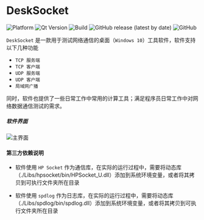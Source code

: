 # DeskSocket

![Platform](https://img.shields.io/badge/paltform-win10--64-brightgreen)
![Qt Version](https://img.shields.io/badge/_Qt_-6.x.x、5.x.x-yellowgreen)
![Build](https://img.shields.io/badge/build-MSVC_2019_x64-blue)
![GitHub release (latest by date)](https://img.shields.io/github/v/release/Mtr1994/DeskSocket)
![GitHub](https://img.shields.io/github/license/Mtr1994/DeskSocket)

`DeskSocket` 是一款用于测试网络通信的桌面（`Windows 10`）工具软件，软件支持以下几种功能

* `TCP 服务端`
* `TCP 客户端` 
* `UDP 服务端` 
* `UDP 客户端`
* `局域网广播`

同时，软件也提供了一些日常工作中常用的计算工具；满足程序员日常工作中对网络数据通信测试的需求。

##### 软件界面

![主界面](https://github.com/Mtr1994/ImageFactory/blob/master/DeskSocket/main_page.png)

#### 第三方依赖说明

* 软件使用 `HP Socket` 作为通信库，在实际的运行过程中，需要将动态库（./Libs/hpsocket/bin/HPSocket_U.dll）添加到系统环境变量，或者将其拷贝到可执行文件夹所在目录

* 软件使用 `spdlog` 作为日志库，在实际的运行过程中，需要将动态库（./Libs/spdlog/bin/spdlog.dll）添加到系统环境变量，或者将其拷贝到可执行文件夹所在目录
